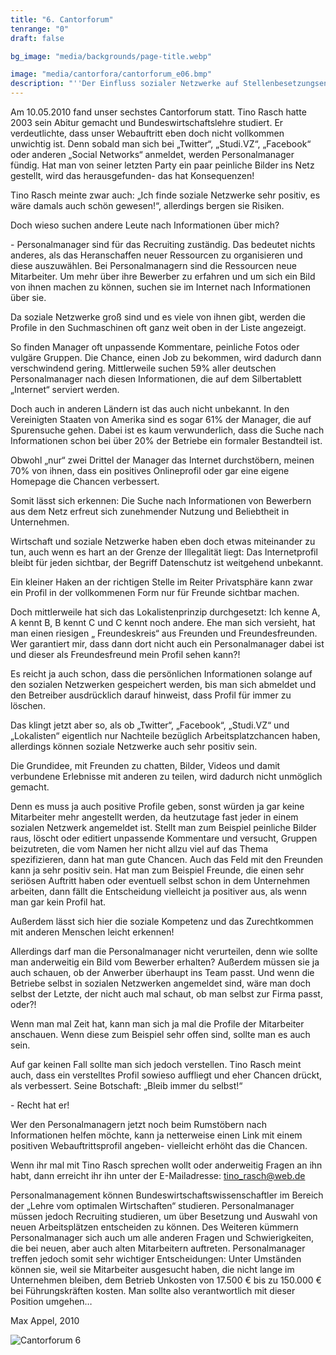 ```yaml
---
title: "6. Cantorforum"
tenrange: "0"
draft: false

bg_image: "media/backgrounds/page-title.webp"

image: "media/cantorfora/cantorforum_e06.bmp"
description: "''Der Einfluss sozialer Netzwerke auf Stellenbesetzungsentscheidungen von Unternehmen'' von Tino Rasch"
---
```


Am 10.05.2010 fand unser sechstes Cantorforum statt. Tino Rasch hatte 2003 sein Abitur gemacht und Bundeswirtschaftslehre studiert. Er verdeutlichte, dass unser Webauftritt eben doch nicht vollkommen unwichtig ist. Denn sobald man sich bei „Twitter“, „Studi.VZ“, „Facebook“ oder anderen „Social Networks“ anmeldet, werden Personalmanager fündig. Hat man von seiner letzten Party ein paar peinliche Bilder ins Netz gestellt, wird das herausgefunden- das hat Konsequenzen!


Tino Rasch meinte zwar auch: „Ich finde soziale Netzwerke sehr positiv, es wäre damals auch schön gewesen!“, allerdings bergen sie Risiken.


Doch wieso suchen andere Leute nach Informationen über mich?


\- Personalmanager sind für das Recruiting zuständig. Das bedeutet nichts anderes, als das Heranschaffen neuer Ressourcen zu organisieren und diese auszuwählen. Bei Personalmanagern sind die Ressourcen neue Mitarbeiter. Um mehr über ihre Bewerber zu erfahren und um sich ein Bild von ihnen machen zu können, suchen sie im Internet nach Informationen über sie.


Da soziale Netzwerke groß sind und es viele von ihnen gibt, werden die Profile in den Suchmaschinen oft ganz weit oben in der Liste angezeigt.


So finden Manager oft unpassende Kommentare, peinliche Fotos oder vulgäre Gruppen. Die Chance, einen Job zu bekommen, wird dadurch dann verschwindend gering. Mittlerweile suchen 59% aller deutschen Personalmanager nach diesen Informationen, die auf dem Silbertablett „Internet“ serviert werden.


Doch auch in anderen Ländern ist das auch nicht unbekannt. In den Vereinigten Staaten von Amerika sind es sogar 61% der Manager, die auf Spurensuche gehen. Dabei ist es kaum verwunderlich, dass die Suche nach Informationen schon bei über 20% der Betriebe ein formaler Bestandteil ist.


Obwohl „nur“ zwei Drittel der Manager das Internet durchstöbern, meinen 70% von ihnen, dass ein positives Onlineprofil oder gar eine eigene Homepage die Chancen verbessert.


Somit lässt sich erkennen: Die Suche nach Informationen von Bewerbern aus dem Netz erfreut sich zunehmender Nutzung und Beliebtheit in Unternehmen.


Wirtschaft und soziale Netzwerke haben eben doch etwas miteinander zu tun, auch wenn es hart an der Grenze der Illegalität liegt: Das Internetprofil bleibt für jeden sichtbar, der Begriff Datenschutz ist weitgehend unbekannt.


Ein kleiner Haken an der richtigen Stelle im Reiter Privatsphäre kann zwar ein Profil in der vollkommenen Form nur für Freunde sichtbar machen.


Doch mittlerweile hat sich das Lokalistenprinzip durchgesetzt: Ich kenne A, A kennt B, B kennt C und C kennt noch andere. Ehe man sich versieht, hat man einen riesigen „ Freundeskreis“ aus Freunden und Freundesfreunden. Wer garantiert mir, dass dann dort nicht auch ein Personalmanager dabei ist und dieser als Freundesfreund mein Profil sehen kann?!


Es reicht ja auch schon, dass die persönlichen Informationen solange auf den sozialen Netzwerken gespeichert werden, bis man sich abmeldet und den Betreiber ausdrücklich darauf hinweist, dass Profil für immer zu löschen.


Das klingt jetzt aber so, als ob „Twitter“, „Facebook“, „Studi.VZ“ und „Lokalisten“ eigentlich nur Nachteile bezüglich Arbeitsplatzchancen haben, allerdings können soziale Netzwerke auch sehr positiv sein.


Die Grundidee, mit Freunden zu chatten, Bilder, Videos und damit verbundene Erlebnisse mit anderen zu teilen, wird dadurch nicht unmöglich gemacht.


Denn es muss ja auch positive Profile geben, sonst würden ja gar keine Mitarbeiter mehr angestellt werden, da heutzutage fast jeder in einem sozialen Netzwerk angemeldet ist. Stellt man zum Beispiel peinliche Bilder raus, löscht oder editiert unpassende Kommentare und versucht, Gruppen beizutreten, die vom Namen her nicht allzu viel auf das Thema spezifizieren, dann hat man gute Chancen. Auch das Feld mit den Freunden kann ja sehr positiv sein. Hat man zum Beispiel Freunde, die einen sehr seriösen Auftritt haben oder eventuell selbst schon in dem Unternehmen arbeiten, dann fällt die Entscheidung vielleicht ja positiver aus, als wenn man gar kein Profil hat.


Außerdem lässt sich hier die soziale Kompetenz und das Zurechtkommen mit anderen Menschen leicht erkennen!


Allerdings darf man die Personalmanager nicht verurteilen, denn wie sollte man anderweitig ein Bild vom Bewerber erhalten? Außerdem müssen sie ja auch schauen, ob der Anwerber überhaupt ins Team passt. Und wenn die Betriebe selbst in sozialen Netzwerken angemeldet sind, wäre man doch selbst der Letzte, der nicht auch mal schaut, ob man selbst zur Firma passt, oder?!


Wenn man mal Zeit hat, kann man sich ja mal die Profile der Mitarbeiter anschauen. Wenn diese zum Beispiel sehr offen sind, sollte man es auch sein.


Auf gar keinen Fall sollte man sich jedoch verstellen. Tino Rasch meint auch, dass ein verstelltes Profil sowieso auffliegt und eher Chancen drückt, als verbessert. Seine Botschaft: „Bleib immer du selbst!“


\- Recht hat er!


Wer den Personalmanagern jetzt noch beim Rumstöbern nach Informationen helfen möchte, kann ja netterweise einen Link mit einem positiven Webauftrittsprofil angeben- vielleicht erhöht das die Chancen.


Wenn ihr mal mit Tino Rasch sprechen wollt oder anderweitig Fragen an ihn habt, dann erreicht ihr ihn unter der E-Mailadresse: tino_rasch@web.de


Personalmanagement können Bundeswirtschaftswissenschaftler im Bereich der „Lehre vom optimalen Wirtschaften“ studieren. Personalmanager müssen jedoch Recruiting studieren, um über Besetzung und Auswahl von neuen Arbeitsplätzen entscheiden zu können. Des Weiteren kümmern Personalmanager sich auch um alle anderen Fragen und Schwierigkeiten, die bei neuen, aber auch alten Mitarbeitern auftreten. Personalmanager treffen jedoch somit sehr wichtiger Entscheidungen: Unter Umständen können sie, weil sie Mitarbeiter ausgesucht haben, die nicht lange im Unternehmen bleiben, dem Betrieb Unkosten von 17.500 € bis zu 150.000 € bei Führungskräften kosten. Man sollte also verantwortlich mit dieser Position umgehen…


Max Appel, 2010

![Cantorforum 6](/media/cantorfora/cantorforum_6/Cantorforum6_1.webp)
